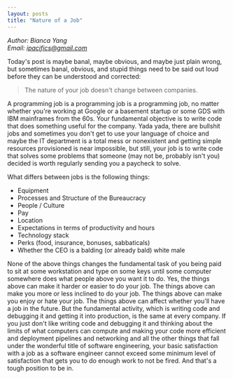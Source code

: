 ```yaml
---
layout: posts
title: "Nature of a Job"
---
```

*Author: Bianca Yang*<br>
*Email: <a href="mailto:ipacifics@gmail.com?subject=Hello from the XDRT Blog">ipacifics@gmail.com</a>*<br>

Today's post is maybe banal, maybe obvious, and maybe just plain wrong,
but sometimes banal, obvious, and stupid things need to be said out loud before
they can be understood and corrected:
> The nature of your job doesn't change between companies.

A programming job is a programming job is a programming job, no matter whether
you're working at Google or a basement startup or some GDS with IBM mainframes
from the 60s. Your fundamental objective is to write code that does something
useful for the company. Yada yada, there are bullshit jobs and sometimes you
don't get to use your language of choice and maybe the IT department is a
total mess or nonexistent and getting simple resources provisioned is near
impossible, but still, your job is to write code that solves some problems that
someone (may not be, probably isn't you) decided is worth regularly sending you
a paycheck to solve.

What differs between jobs is the following things:
* Equipment
* Processes and Structure of the Bureaucracy
* People / Culture
* Pay
* Location
* Expectations in terms of productivity and hours
* Technology stack
* Perks (food, insurance, bonuses, sabbaticals)
* Whether the CEO is a balding (or already bald) white male

None of the above things changes the fundamental task of you being paid to sit
at some workstation and type on some keys until some computer somewhere does
what people above you want it to do. Yes, the things above can make it harder
or easier to do your job. The things above can make you more or less inclined
to do your job. The things above can make you enjoy or hate your job. The things
above can affect whether you'll have a job in the future. But the fundamental
activity, which is writing code and debugging it and getting it into
production, is the same at every company. If you just don't like
writing code and debugging it and thinking about the limits of what computers
can compute and making your code more efficient and deployment pipelines and
networking and all the other things that fall under the wonderful title of
software engineering, your basic satisfaction with a job as a software engineer
cannot exceed some minimum level of satisfaction that gets you to do enough work
to not be fired. And that's a tough position to be in.
